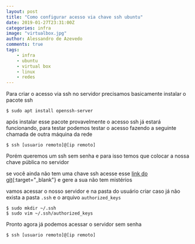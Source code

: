 ```yaml
---
layout: post
title: "Como configurar acesso via chave ssh ubuntu"
date: 2019-01-27T23:31:00Z
categories: infra
image: "virtualbox.jpg"
author: Alessandro de Azevedo
comments: true
tags:
    - infra
    - ubuntu
    - virtual box
    - linux
    - redes
---
```


Para criar o acesso via ssh no servidor precisamos basicamente instalar o pacote ssh

```
$ sudo apt install openssh-server
```

após instalar esse pacote provavelmente o acesso ssh já estará funcionando, para testar podemos testar o acesso fazendo a seguinte chamada de outra máquina da rede

```
$ ssh [usuario remoto]@[ip remoto]
```

Porém queremos um ssh sem senha e para isso temos que colocar a nossa chave pública no servidor

se você ainda não tem uma chave ssh acesse esse [link do git](https://git-scm.com/book/pt-br/v1/Git-no-Servidor-Gerando-Sua-Chave-P%C3%BAblica-SSH){:target="_blank"} e gere a sua não tem mistérios

vamos acessar o nosso servidor e na pasta do usuário criar caso já não exista a pasta `.ssh` e o arquivo `authorized_keys`

```
$ sudo mkdir ~/.ssh
$ sudo vim ~/.ssh/authorized_keys
```

Pronto agora já podemos acessar o servidor sem senha 

```
$ ssh [usuario remoto]@[ip remoto]
```